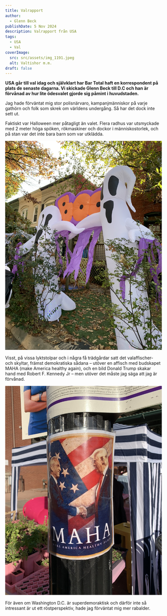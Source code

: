 ```yaml
---
title: Valrapport
author:
  - Glenn Beck
publishDate: 5 Nov 2024
description: Valrapport från USA
tags:
  - USA
  - Val
coverImage:
  src: src/assets/img_1191.jpeg
  alt: Valtishor m.m.
draft: false
---
```

**USA går till val idag och självklart har Bar Total haft en korrespondent på plats de senaste dagarna. Vi skickade Glenn Beck till D.C  och han är förvånad av hur lite ödesvalet gjorde sig påmint i huvudstaden.**

Jag hade förväntat mig stor polisnärvaro, kampanjmänniskor på varje gathörn och folk som skrek om världens undergång. Så har det dock inte sett ut.

Faktiskt var Halloween mer påtagligt än valet. Flera radhus var utsmyckade med 2 meter höga spöken, rökmaskiner och dockor i människostorlek, och på stan var det inte bara barn som var utklädda. 

![](src/assets/img_1184.jpeg)

Visst, på vissa lyktstolpar och i några få trädgårdar satt det valaffischer- och skyltar, främst demokratiska sådana – utöver en affisch med budskapet MAHA (make America healthy again), och en bild Donald Trump skakar hand med Robert F. Kennedy Jr – men utöver det måste jag säga att jag är förvånad. 

![](src/assets/img_1209.jpeg)

För även om Washington D.C. är superdemoraktisk och därför inte så intressant är ut ett röstperspektiv, hade jag förväntat mig mer rabalder.
